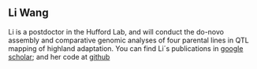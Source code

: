 ## Li Wang
Li is a postdoctor in the Hufford Lab, and will conduct the do-novo assembly and comparative genomic analyses of four parental lines in QTL mapping of highland adaptation. You can find Li´s publications in [google scholar](https://scholar.google.com/citations?user=yGEvdz0AAAAJ&hl=zh-CN); and her code at [github](https://github.com/lepisorus) 


